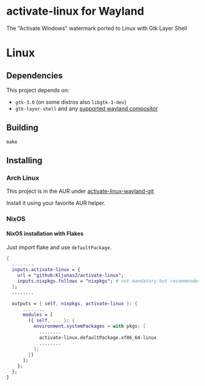 # activate-linux for Wayland

The "Activate Windows" watermark ported to Linux with Gtk Layer Shell

# Linux

## Dependencies

This project depends on:

- `gtk-3.0` (on some distros also `libgtk-3-dev`)
- `gtk-layer-shell` and any [supported wayland compositor](https://github.com/wmww/gtk-layer-shell#supported-desktops)

## Building

```
make
```

## Installing

### Arch Linux

This project is in the AUR under [activate-linux-wayland-git](https://aur.archlinux.org/packages/activate-linux-wayland-git)

Install it using your favorite AUR helper.

### NixOS

#### NixOS installation with Flakes

Just import flake and use `defaultPackage`.

```nix
{
  ........
  inputs.activate-linux = {
    url = "github:Kljunas2/activate-linux";
    inputs.nixpkgs.follows = "nixpkgs"; # not mandatory but recommended
  };
  ........

  outputs = { self, nixpkgs, activate-linux }: {
      ........
      modules = [
        ({ self, ... }: {
          environment.systemPackages = with pkgs; [
            ........
            activate-linux.defaultPackage.xf86_64-linux
            ........
          ];
        })
      ];
    };
  };
}
```
